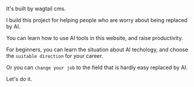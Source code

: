 It's built by wagtail cms.

I build this project for helping people who are worry about being replaced by AI.

You can learn how to use AI tools in this website, and raise productivity.

For beginners, you can learn the situation about AI techology, and choose the `suitable direction` for your career.

Or you can `change your job` to the field that is hardly easy replaced by AI.

Let's do it.
